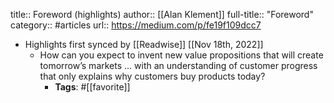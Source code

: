 title:: Foreword (highlights)
author:: [[Alan Klement]]
full-title:: "Foreword"
category:: #articles
url:: https://medium.com/p/fe19f109dcc7

- Highlights first synced by [[Readwise]] [[Nov 18th, 2022]]
	- How can you expect to invent new value propositions that will create tomorrow’s markets … with an understanding of customer progress that only explains why customers buy products today?
		- **Tags**: #[[favorite]]
